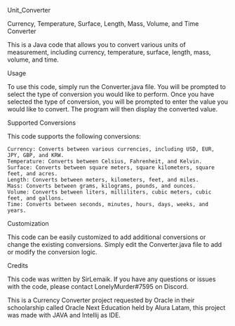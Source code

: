 Unit_Converter

Currency, Temperature, Surface, Length, Mass, Volume, and Time Converter

This is a Java code that allows you to convert various units of measurement, including currency, temperature, surface, length, mass, volume, and time.


Usage

To use this code, simply run the Converter.java file. You will be prompted to select the type of conversion you would like to perform.
Once you have selected the type of conversion, you will be prompted to enter the value you would like to convert. The program will then display the converted value.


Supported Conversions

This code supports the following conversions:

    Currency: Converts between various currencies, including USD, EUR, JPY, GBP, and KRW.
    Temperature: Converts between Celsius, Fahrenheit, and Kelvin.
    Surface: Converts between square meters, square kilometers, square feet, and acres.
    Length: Converts between meters, kilometers, feet, and miles.
    Mass: Converts between grams, kilograms, pounds, and ounces.
    Volume: Converts between liters, milliliters, cubic meters, cubic feet, and gallons.
    Time: Converts between seconds, minutes, hours, days, weeks, and years.


Customization

This code can be easily customized to add additional conversions or change the existing conversions. Simply edit the Converter.java file to add or modify the conversion logic.


Credits

This code was written by SirLemaik. If you have any questions or issues with the code, please contact LonelyMurder#7595 on Discord.

This is a Currency Converter project requested by Oracle in their schoolarship called Oracle Next Education held by Alura Latam, this project was made with JAVA and Intellij as IDE.
